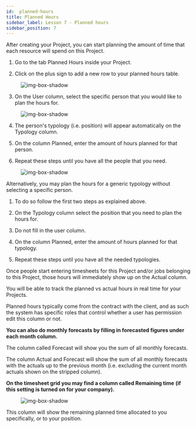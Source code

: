 ```yaml
---
id:  planned-hours
title: Planned Hours
sidebar_label: Lesson 7 - Planned hours
sidebar_position: 7
---
```


After creating your Project, you can start planning the amount of time that each resource will spend on this Project.

1. Go to the tab Planned Hours inside your Project.

2. Click on the plus sign to add a new row to your planned hours table.

<figure>

![img-box-shadow](/img/university/project-management/project-management-lesson7-1.png)
<figcaption></figcaption>
</figure>

3. On the User column, select the specific person that you would like to plan the hours for.

<figure>

![img-box-shadow](/img/university/project-management/project-management-lesson7-2.png)
<figcaption></figcaption>
</figure>

4. The person's typology (i.e. position) will appear automatically on the Typology column.

5. On the column Planned, enter the amount of hours planned for that person.

6. Repeat these steps until you have all the people that you need.

<figure>

![img-box-shadow](/img/university/project-management/project-management-lesson7-3.png)
<figcaption></figcaption>
</figure>

Alternatively, you may plan the hours for a generic typology without selecting a specific person.

1. To do so follow the first two steps as explained above.

2. On the Typology column select the position that you need to plan the hours for.

3. Do not fill in the user column.

4. On the column Planned, enter the amount of hours planned for that typology.

5. Repeat these steps until you have all the needed typologies.

Once people start entering timesheets for this Project and/or jobs belonging to this Project, those hours will immediately show up on the Actual column. 

You will be able to track the planned vs actual hours in real time for your Projects.

Planned hours typically come from the contract with the client, and as such the system has specific roles that control whether a user has permission edit this column or not.

**You can also do monthly forecasts by filling in forecasted figures under each month column.**

The column called Forecast will show you the sum of all monthly forecasts.

The column Actual and Forecast will show the sum of all monthly forecasts with the actuals up to the previous month (i.e. excluding the current month actuals shown on the stripped column).

**On the timesheet grid you may find a column called Remaining time**
**(if this setting is turned on for your company).**

<figure>

![img-box-shadow](/img/university/project-management/project-management-lesson7-4.png)
<figcaption></figcaption>
</figure>

This column will show the remaining planned time allocated to you specifically, or to your position.
